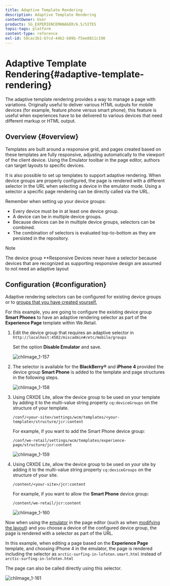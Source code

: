 ```yaml
---
title: Adaptive Template Rendering
description: Adaptive Template Rendering
contentOwner: User
products: SG_EXPERIENCEMANAGER/6.5/SITES
topic-tags: platform
content-type: reference
exl-id: 58cac3b1-b7cd-44b2-b89b-f5ee8811c198
---
```

# Adaptive Template Rendering{#adaptive-template-rendering}

The adaptive template rendering provides a way to manage a page with variations. Originally useful to deliver various HTML outputs for mobile devices (for example, feature phone versus smart phone), this feature is useful when experiences have to be delivered to various devices that need different markup or HTML output.

## Overview {#overview}

Templates are built around a responsive grid, and pages created based on these templates are fully responsive, adjusting automatically to the viewport of the client device. Using the Emulator toolbar in the page editor, authors can target layouts to specific devices.

It is also possible to set up templates to support adaptive rendering. When device groups are properly configured, the page is rendered with a different selector in the URL when selecting a device in the emulator mode. Using a selector a specific page rendering can be directly called via the URL.

Remember when setting up your device groups:

* Every device must be in at least one device group.
* A device can be in multiple device groups.
* Because devices can be in multiple device groups, selectors can be combined.
* The combination of selectors is evaluated top-to-bottom as they are persisted in the repository.

>[!NOTE]
>
>The device group **Responsive Devices never have a selector because devices that are recognized as supporting responsive design are assumed to not need an adaptive layout

## Configuration {#configuration}

Adaptive rendering selectors can be configured for existing device groups or to [groups that you have created yourself.](/help/sites-developing/mobile.md#device-groups)

For this example, you are going to configure the existing device group **Smart Phones** to have an adaptive rendering selector as part of the **Experience Page** template within We.Retail.

1. Edit the device group that requires an adaptive selector in `http://localhost:4502/miscadmin#/etc/mobile/groups`

   Set the option **Disable Emulator** and save.

   ![chlimage_1-157](assets/chlimage_1-157.png)

1. The selector is available for the **BlackBerry&reg;** and **iPhone 4** provided the device group **Smart Phone** is added to the template and page structures in the following steps.

   ![chlimage_1-158](assets/chlimage_1-158.png)

1. Using CRXDE Lite, allow the device group to be used on your template by adding it to the multi-value string property `cq:deviceGroups` on the structure of your template.

   `/conf/<your-site>/settings/wcm/templates/<your-template>/structure/jcr:content`

   For example, if you want to add the Smart Phone device group:

   `/conf/we-retail/settings/wcm/templates/experience-page/structure/jcr:content`

   ![chlimage_1-159](assets/chlimage_1-159.png)

1. Using CRXDE Lite, allow the device group to be used on your site by adding it to the multi-value string property `cq:deviceGroups` on the structure of your site.

   `/content/<your-site>/jcr:content`

   For example, if you want to allow the **Smart Phone** device group:

   `/content/we-retail/jcr:content`

   ![chlimage_1-160](assets/chlimage_1-160.png)

Now when using the [emulator](/help/sites-authoring/responsive-layout.md#layout-definitions-device-emulation-and-breakpoints) in the page editor (such as when [modifying the layout](/help/sites-authoring/responsive-layout.md)) and you choose a device of the configured device group, the page is rendered with a selector as part of the URL.

In this example, when editing a page based on the **Experience Page** template, and choosing iPhone 4 in the emulator, the page is rendered including the selector as `arctic-surfing-in-lofoten.smart.html` instead of `arctic-surfing-in-lofoten.html`

The page can also be called directly using this selector.

![chlimage_1-161](assets/chlimage_1-161.png)
